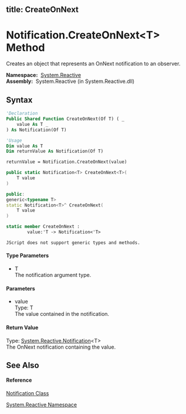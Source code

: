 title: CreateOnNext
---
# Notification.CreateOnNext\<T\> Method

Creates an object that represents an OnNext notification to an observer.

**Namespace:**  [System.Reactive](System.Reactive/System.Reactive)  
**Assembly:**  System.Reactive (in System.Reactive.dll)

## Syntax

```vb
'Declaration
Public Shared Function CreateOnNext(Of T) ( _
    value As T _
) As Notification(Of T)
```

```vb
'Usage
Dim value As T
Dim returnValue As Notification(Of T)

returnValue = Notification.CreateOnNext(value)
```

```csharp
public static Notification<T> CreateOnNext<T>(
    T value
)
```

```c++
public:
generic<typename T>
static Notification<T>^ CreateOnNext(
    T value
)
```

```fsharp
static member CreateOnNext : 
        value:'T -> Notification<'T> 
```

```jscript
JScript does not support generic types and methods.
```

#### Type Parameters

- T  
  The notification argument type.

#### Parameters

- value  
  Type: T  
  The value contained in the notification.

#### Return Value

Type: [System.Reactive.Notification](Notification/Notification(T))\<T\>  
The OnNext notification containing the value.

## See Also

#### Reference

[Notification Class](Notification/Notification)

[System.Reactive Namespace](System.Reactive/System.Reactive)
